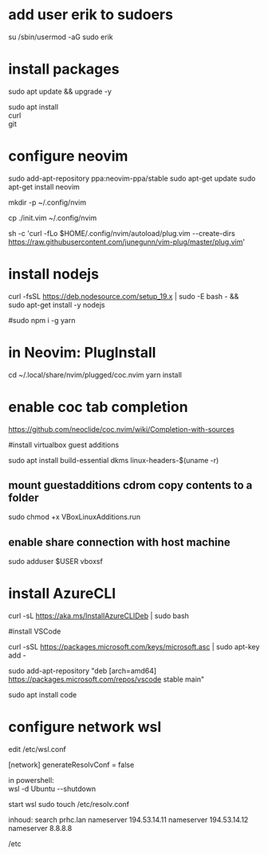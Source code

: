 # add user erik  to sudoers

su
/sbin/usermod -aG sudo erik

# install packages

sudo apt update && upgrade -y

sudo apt install \
	curl \
	git



# configure neovim

sudo add-apt-repository ppa:neovim-ppa/stable
sudo apt-get update
sudo apt-get install neovim


mkdir -p ~/.config/nvim

cp ./init.vim  ~/.config/nvim


sh -c 'curl -fLo $HOME/.config/nvim/autoload/plug.vim --create-dirs \
       https://raw.githubusercontent.com/junegunn/vim-plug/master/plug.vim'

# install nodejs
curl -fsSL https://deb.nodesource.com/setup_19.x | sudo -E bash - &&\
sudo apt-get install -y nodejs

#sudo npm i -g yarn
# in Neovim:  PlugInstall
cd ~/.local/share/nvim/plugged/coc.nvim
yarn install

# enable coc tab completion
https://github.com/neoclide/coc.nvim/wiki/Completion-with-sources

#install virtualbox guest additions

sudo apt install build-essential dkms linux-headers-$(uname -r)

## mount guestadditions cdrom copy contents to a folder

sudo chmod +x VBoxLinuxAdditions.run

## enable share connection with host machine

sudo adduser $USER vboxsf

# install AzureCLI

curl -sL https://aka.ms/InstallAzureCLIDeb | sudo bash


#install VSCode

curl -sSL https://packages.microsoft.com/keys/microsoft.asc | sudo apt-key add -

sudo add-apt-repository "deb [arch=amd64] https://packages.microsoft.com/repos/vscode stable main"

sudo apt install code

# configure network wsl

edit /etc/wsl.conf  

[network]
generateResolvConf = false

in powershell:  
wsl -d Ubuntu --shutdown

start wsl
sudo touch /etc/resolv.conf

inhoud:
search prhc.lan
nameserver 194.53.14.11
nameserver 194.53.14.12
nameserver 8.8.8.8


/etc






